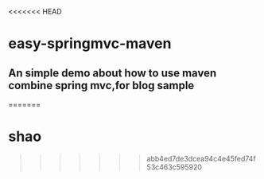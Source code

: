 <<<<<<< HEAD
# easy-springmvc-maven
## An simple demo about how to use maven combine spring mvc,for blog sample
=======
# shao
>>>>>>> abb4ed7de3dcea94c4e45fed74f53c463c595920

